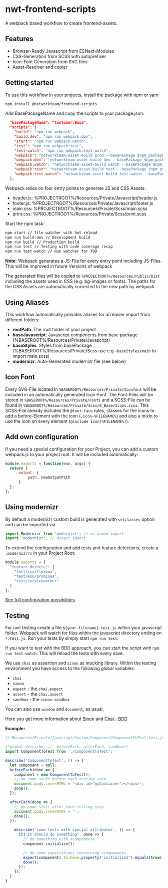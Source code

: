 # nwt-frontend-scripts
A webpack based workflow to create frontend-assets.

## Features
* Browser-Ready Javascript from ESNext-Modules
* CSS-Generation from SCSS with autoprefixer
* Icon-Font Generation from SVG files
* Asset-Resolver and copier

## Getting started

To use this workflow in your projects, install the package with npm or yarn

```bash
npm install @networkteam/frontend-scripts
```

Add BasePackageName and copy the scripts to your package.json:

```json
  "basePackageName": "Customer.Base",
  "scripts": {
    "build": "npm run webpack",
    "build:dev": "npm run webpack:dev",
    "start": "npm run webpack:watch",
    "test": "npm run webpack:test",
    "test-watch": "npm run webpack:test-watch",
    "webpack": "networkteam-asset-build prod --basePackage $npm_package_basePackageName",
    "webpack:dev": "networkteam-asset-build dev --basePackage $npm_package_basePackageName",
    "webpack:watch": "networkteam-asset-build watch --basePackage $npm_package_basePackageName",
    "webpack:test": "networkteam-asset-build test --basePackage $npm_package_basePackageName",
    "webpack:test-watch": "networkteam-asset-build test-watch --basePackage $npm_package_basePackageName"
  },
```

Webpack relies on four entry points to generate JS and CSS Assets:

* header.js: %PROJECTROOT%/Resources/Private/Javascript/header.js
* footer.js: %PROJECTROOT%/Resources/Private/Javascript/footer.js
* main.css: %PROJECTROOT%/Resources/Private/Scss/main.scss
* print.css: %PROJECTROOT%/Resources/Private/Scss/print.scss

Start the npm task:

```bash
npm start // file watcher with hot reload
npm run build:dev // Development build
npm run build // Production build
npm run test // Testing with code coverage recap
npm run test-watch // Run watcher for TDD
```

**Note:** Webpack generates a JS-File for every entry point including JS-Files. This will be improved in future Versions of webpack

The generated files will be copied to `%PROJECTROOT%/Resources/Public/Dist` including the assets used in CSS (e.g. bg-images or fonts). The paths for the CSS Assets are automatically corrected to the new path by webpack.

## Using Aliases

This workflow automatically provides aliases for an easier import from different folders:

* **rootPath**: The root folder of your project
* **baseJavascript**: Javascript components from base package (%BASEROOT%/Resources/Private/Javascript)
* **baseStyles**: Styles from basePackage (%BASEROOT%/Resources/Private/Scss use e.g `~baseStyles/main` to import main.scss)
* **modernizr**: Auto-Generated modernizr file (see below)

## Icon Font

Every SVG-File located in `%BASEROOT%/Resources/Private/Iconfont` will be included in an automatically generated Icon-Font. The Font-Files will be stored in `%BASEROOT%/Resources/Private/Fonts` and a SCSS-File can be found in `%BASEROOT%/Resources/Private/Scss/0_Base/Icons.scss`. This SCSS-File already includes the `@font-face` rules, classes for the icons to add a before-Element with the icon (`.icon-%FILENAME%`) and also a mixin to use the icon on every element (`@include icon(%FILENAME%)`).

## Add own configuration

If you need a special configuration for your Project, you can add a custom webpack.js to your project root. It will be included automatically:

```Javascript
module.exports = function(env, args) {
  return {
      output: {
          path: newOutputPath
      }
  };
};
```

## Using modernizr

By default a modernizr custom build is generated with `setclasses` option and can be imported via

```Javascript
import Modernizr from 'modernizr'; // as named import
import 'modernizr'; // direct import
```

To extend the configuration and add tests and feature detections, create a `.modernizrrc` in your Project Root:

```Javascript
module.exports = {
  "feature-detects": [
    "test/css/flexbox",
    "test/es6/promises",
    "test/serviceworker"
  ]
};
```

[See full configuration possibilities](https://github.com/Modernizr/Modernizr/blob/master/lib/config-all.json)

## Testing
For unit testing create a file `${your-filename}.test.js` within your javascript folder.
Webpack will watch for files within the javascript directory ending on `*.test.js`.
Run your tests by simply start `npm run test`.

If you want to test with the BDD approach, you can start the script with `npm run test-watch`.
This will reload the tests with every save.

We use `chai` as assertion and `sinon` as mocking library.
Within the testing environment you have access to the following global variables:
  * `chai`
  * `sinon`
  * `expect` - the `chai.expect`
  * `assert` - the `chai.assert`
  * `sandbox` - the `sinon.sandbox`

You can also use `window` and `document`, as usual.

Here you get more information about [Sinon](https://sinonjs.org/) and [Chai - BDD](https://www.chaijs.com/api/bdd/)

**Example:**
```js
// Resources/Private/Javscript/Custom/Component/ComponentToTest.test.js

/*global describe, it, beforeEach, afterEach, sandbox*/
import ComponentToTest from './ComponentToTest';

describe('ComponentToTest', () => {
  let component = null;
  beforeEach(done => {
    component = new ComponentToTest();
    // do some stuff before each testing step
    document.body.innerHTML = '<div id="myContainer"></<div>';
    done();
  });

  afterEach(done => {
    // do some stuff after each testing step
    document.body.innerHTMl = '';
    done();
  });

    describe('some tests with special attributes', () => {
      it('it should do something', done => {
        // do something with <component>
        component.initialize();

        // do some expectations concerning <component>.
        expect(component).to.have.property('initialized').equals(true);
        done();
      });
    });
  }
}
```
